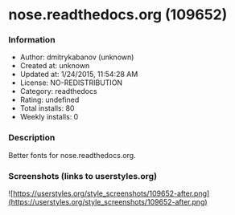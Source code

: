 # nose.readthedocs.org (109652)

### Information
- Author: dmitrykabanov (unknown)
- Created at: unknown
- Updated at: 1/24/2015, 11:54:28 AM
- License: NO-REDISTRIBUTION
- Category: readthedocs
- Rating: undefined
- Total installs: 80
- Weekly installs: 0


### Description
Better fonts for nose.readthedocs.org.


### Screenshots (links to userstyles.org)
![https://userstyles.org/style_screenshots/109652-after.png](https://userstyles.org/style_screenshots/109652-after.png)


